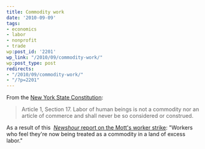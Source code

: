 ```yaml
---
title: Commodity work
date: '2010-09-09'
tags:
- economics
- labor
- nonprofit
- trade
wp:post_id: '2201'
wp_link: "/2010/09/commodity-work/"
wp:post_type: post
redirects:
- "/2010/09/commodity-work/"
- "/?p=2201"
---
```


From the [New York State Constitution](http://www.dos.state.ny.us/info/constitution.htm):

> Article 1, Section 17. Labor of human beings is not a commodity nor an article of commerce and shall never be so considered or construed.

As a result of this  [_Newshour_ report on the Mott's worker strike](http://www.pbs.org/newshour/bb/business/july-dec10/mott_09-06.html): "Workers who feel they're now being treated as a commodity in a land of excess labor."
